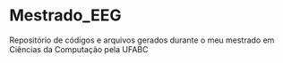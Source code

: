 # Mestrado_EEG
Repositório de códigos e arquivos gerados durante o meu mestrado em Ciências da Computação pela UFABC
